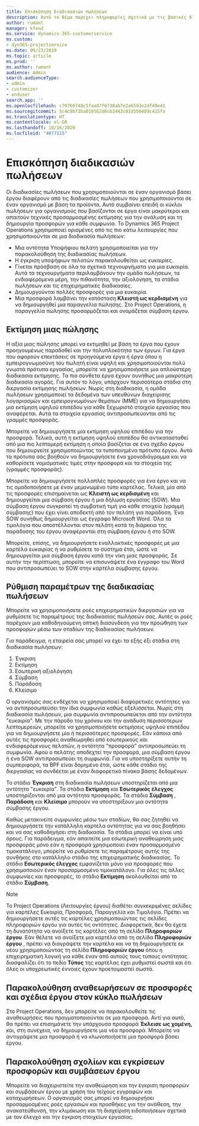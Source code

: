 ```yaml
---
title: Επισκόπηση διαδικασιών πωλήσεων
description: Αυτό το θέμα παρέχει πληροφορίες σχετικά με τις βασικές διαδικασίες πωλήσεων.
author: rumant
manager: kfend
ms.service: dynamics-365-customerservice
ms.custom:
- dyn365-projectservice
ms.date: 09/23/2019
ms.topic: article
ms.prod: ''
ms.author: rumant
audience: Admin
search.audienceType:
- admin
- customizer
- enduser
search.app: ''
ms.openlocfilehash: c70760748c5faa87f6738ab7e2ab593e2df49e41
ms.sourcegitcommit: 5c4c9bf3ba018562d6cb3443c01d550489c415fa
ms.translationtype: HT
ms.contentlocale: el-GR
ms.lasthandoff: 10/16/2020
ms.locfileid: "4077115"
---
```

# <a name="sales-processes-overview"></a>Επισκόπηση διαδικασιών πωλήσεων

Οι διαδικασίες πωλήσεων που χρησιμοποιούνται σε έναν οργανισμό βάσει έργου διαφέρουν από τις διαδικασίες πωλήσεων που χρησιμοποιούνται σε έναν οργανισμό με βάση τα προϊόντα. Αυτό συμβαίνει επειδή οι κύκλοι πωλήσεων για οργανισμούς που βασίζονται σε έργα είναι μακρύτεροι και απαιτούν τεχνικές προσαρμοσμένης εκτίμησης για την ανάλυση και τη δημιουργία προσφορών για κάθε συμφωνία. Το Dynamics 365 Project Operations χρησιμοποιεί ορισμένες από τις πιο κάτω λειτουργίες που χρησιμοποιούνται σε μια διαδικασία πωλήσεων:

- Μια οντότητα Υποψήφιου πελάτη χρησιμοποιείται για την παρακολούθηση της διαδικασίας πωλήσεων.
- Η έγκριση υποψήφιων πελατών παρακολουθείται ως ευκαιρίες.
- Γίνεται πρόσβαση σε όλα τα σχετικά τεχνουργήματα για μια ευκαιρία. Αυτά τα τεχνουργήματα περιλαμβάνουν την ομάδα πωλήσεων, τα ενδιαφερόμενα μέρη, την πιθανότητα, την αξιολόγηση, τα στάδια πωλήσεων και τις επιχειρηματικές διαδικασίες.
- Δημιουργούνται πολλές προσφορές για μια ευκαιρία.
- Μια προσφορά λαμβάνει την κατάσταση **Κλειστή ως κερδισμένη** για να δημιουργηθεί μια παραγγελία πώλησης. Στο Project Operations, η παραγγελία πώλησης προσαρμόζεται και ονομάζεται σύμβαση έργου.

## <a name="estimate-a-sale"></a>Εκτίμηση μιας πώλησης
Η αξία μιας πώλησης μπορεί να εκτιμηθεί με βάση τα έργα που έχουν προηγουμένως παραδοθεί και την πολυπλοκότητα των έργων. Για έργα που αφορούν επεκτάσεις σε προηγούμενα έργα ή έργα όπου η εμπειρογνωμοσύνη του πωλητή είναι υψηλή και χρησιμοποιούνται πολύ γνωστά πρότυπα εργασίας, μπορείτε να χρησιμοποιήσετε μια απλούστερη διαδικασία εκτίμησης. Τα πιο σύνθετα έργα έχουν συνήθως μια μακρύτερη διαδικασία αγοράς. Για αυτόν το λόγο, υπάρχουν περισσότερα στάδια στη διεργασία εκτίμησης πωλήσεων. Νωρίς στη διαδικασία, η ομάδα πωλήσεων χρησιμοποιεί τα δεδομένα των υπευθύνων διαχείρισης λογαριασμών και εμπειρογνωμόνων θεμάτων (ΜΜΕ) για να δημιουργήσει μια εκτίμηση υψηλού επιπέδου για κάθε ξεχωριστό στοιχείο εργασίας που αναφέρεται. Αυτά τα στοιχεία εργασίας αντιπροσωπεύονται από τις γραμμές προσφοράς. 

Μπορείτε να δημιουργήσετε μια εκτίμηση υψηλού επιπέδου για την προσφορά. Τελικά, αυτή η εκτίμηση υψηλού επιπέδου θα αντικατασταθεί από μια πιο λεπτομερή εκτίμηση η οποία βασίζεται σε ένα σχέδιο έργου που δημιουργείτε χρησιμοποιώντας τα τυποποιημένα πρότυπα έργου. Αυτά τα πρότυπα σάς βοηθούν να δημιουργήσετε ένα χρονοδιάγραμμα και να καθορίσετε νομισματικές τιμές στην προσφορά και τα στοιχεία της (γραμμές προσφοράς). 

Μπορείτε να δημιουργήσετε πολλαπλές προσφορές για ένα έργο και να τις ομαδοποιήσετε με έναν μεμονωμένο τύπο καρτέλας. Τελικά, μία από τις προσφορές επισημαίνεται ως **Κλειστή ως κερδισμένη** και δημιουργείται μια σύμβαση έργου ή μια δήλωση εργασίας (SOW). Μια σύμβαση έργου συγκρατεί τη συμβατική τιμή για κάθε στοιχείο (γραμμή σύμβασης) που έχει γίνει αποδεκτή από τον πελάτη για παράδοση. Ένα SOW συνήθως δημιουργείται ως έγγραφο Microsoft Word. Όλα τα τιμολόγια που αποστέλλονται στον πελάτη κατά τη διάρκεια της παράδοσης του έργου αναφέρονται στη σύμβαση έργου ή στο SOW.

Μπορείτε, επίσης, να δημιουργήσετε εναλλακτικές προσφορές με μια καρτέλα ευκαιρίας ή να ρυθμίσετε το σύστημα έτσι, ώστε να δημιουργείται μια σύμβαση έργου κατά την νίκη μιας προσφοράς. Σε αυτήν την περίπτωση, μπορείτε να επισυνάψετε ένα έγγραφο του Word που αντιπροσωπεύει το SOW στην καρτέλα σύμβασης έργου.

## <a name="configure-the-sales-process"></a>Ρύθμιση παραμέτρων της διαδικασίας πωλήσεων
Μπορείτε να χρησιμοποιήσετε ροές επιχειρηματικών διεργασιών για να ρυθμίσετε τις παραμέτρους της διαδικασίας πωλήσεών σας. Αυτές οι ροές παρέχουν μια καθοδηγούμενη οπτική διασύνδεση για την προώθηση των προσφορών μέσω των σταδίων της διαδικασίας πωλήσεων.

Για παράδειγμα, η εταιρεία σας μπορεί να έχει τα εξής έξι στάδια στη διαδικασία πωλήσεων:

1. Έγκριση
2. Εκτίμηση
3. Εσωτερική αξιολόγηση
4. Σύμβαση
5. Παράδοση
6. Κλείσιμο 
 
Ο οργανισμός σας ενδέχεται να χρησιμοποιεί διαφορετικές οντότητες για να αντιπροσωπεύσει την ίδια συμφωνία καθώς εξελίσσεται. Νωρίς στη διαδικασία πωλήσεων, μια συμφωνία αντιπροσωπεύεται από την οντότητα "ευκαιρία". Με την πάροδο του χρόνου και την ανάδυση περισσότερων λεπτομερειών, μπορείτε να χρησιμοποιήσετε εκτιμήσεις υψηλού επιπέδου για να δημιουργήσετε μία ή περισσότερες προσφορές. Εάν κάποια από αυτές τις προσφορές αναθεωρηθεί από εσωτερικούς και ενδιαφερόμενους πελατών, η οντότητα "προσφορά" αντιπροσωπεύει τη συμφωνία. Αφού ο πελάτης αποδεχτεί την προσφορά, μια σύμβαση έργου ή ένα SOW αντιπροσωπεύει τη συμφωνία. Για να υποστηρίξετε αυτήν τη συμπεριφορά, τα BPF είναι δομημένο έτσι, ώστε κάθε στάδιο της διεργασίας να συνδέεται με έναν διαφορετικό πίνακα βάσης δεδομένων.

Το στάδιο **Έγκριση** στη διαδικασία πωλήσεων υποστηρίζεται από μια οντότητα "ευκαιρία". Τα στάδια **Εκτίμηση** και **Εσωτερικός έλεγχος** υποστηρίζονται από μια οντότητα προσφοράς. Τα στάδια **Σύμβαση** , **Παράδοση** και **Κλείσιμο** μπορούν να υποστηρίξουν μια οντότητα σύμβασης έργου.

Καθώς μετακινείτε συμφωνίες μέσω των σταδίων, θα σας ζητηθεί να δημιουργήσετε την κατάλληλη καρτέλα οντότητας για να σας βοηθήσει και να σας καθοδηγήσει στη διαδικασία. Τα στάδια μπορεί να είναι υπό όρους. Για παράδειγμα, εάν απαιτείτε μια εσωτερική αναθεώρηση μιας προσφοράς μόνο εάν η προσφορά χρησιμοποιεί έναν προσαρμοσμένο τιμοκατάλογο, μπορείτε να ρυθμίσετε τις παραμέτρους αυτής της συνθήκης στο κατάλληλο στάδιο της επιχειρηματικής διαδικασίας. Το στάδιο **Εσωτερικός έλεγχος** εμφανίζεται μόνο για προσφορές που χρησιμοποιούν έναν προσαρμοσμένο τιμοκατάλογο. Για όλες τις άλλες συμφωνίες και προσφορές, το στάδιο **Εκτίμηση** ακολουθείται από το στάδιο **Σύμβαση**.

> [!NOTE]
> Το Project Operations (Λειτουργίες έργου) διαθέτει συγκεκριμένες σελίδες για καρτέλες Ευκαιρία, Προσφορά, Παραγγελία και Τιμολόγιο. Πρέπει να δημιουργήσετε αυτές τις καρτέλες χρησιμοποιώντας τις σελίδες πληροφοριών έργου για αυτές τις οντότητες. Διαφορετικά, δεν θα έχετε τη δυνατότητα να ανοίξετε τις καρτέλες από τη σελίδα **Πληροφοριών έργου**. Εάν θέλετε να ανοίξετε μια καρτέλα από τη σελίδα **Πληροφοριών έργου** , πρέπει να διαγράψετε την καρτέλα και να τη δημιουργήσετε εκ νέου χρησιμοποιώντας τη σελίδα **Πληροφοριών έργου** όπου η επιχειρηματική λογική για κάθε έναν από αυτούς τους τύπους οντότητας διασφαλίζει ότι το πεδίο **Τύπος** της καρτέλας έχει ρυθμιστεί σωστά και ότι όλες οι υποχρεωτικές έννοιες έχουν προετοιμαστεί σωστά.


## <a name="track-revisions-to-quotes-and-project-plans-in-the-sales-cycle"></a>Παρακολούθηση αναθεωρήσεων σε προσφορές και σχέδια έργου στον κύκλο πωλήσεων
Στο Project Operations, δεν μπορείτε να παρακολουθείτε τις αναθεωρήσεις που πραγματοποιούνται σε μια προσφορά. Αντί για αυτό, θα πρέπει να επισημάνετε την υπάρχουσα προσφορά **Έκλεισε ως χαμένη,** και, στη συνέχεια, να δημιουργήσετε μια νέα προσφορά. Μπορείτε να αντιγράψετε μια προσφορά ή να κλωνοποιήσετε μια προσφορά βάσει έργου.

## <a name="track-comments-and-approvals-of-quotes-and-project-contracts"></a>Παρακολούθηση σχολίων και εγκρίσεων προσφορών και συμβάσεων έργου
Μπορείτε να διαχειριστείτε την αναθεώρηση και την έγκριση προσφορών και συμβάσεων έργου με χρήση του τείχους εγγραφών και καταχωρήσεων. Ο οργανισμός σας μπορεί να δημιουργήσει προσαρμοσμένες ροές εργασιών και προσθήκες για την ανάθεση, την ανακατεύθυνση, την κλιμάκωση και τη διαχείριση ειδοποιήσεων σχετικά με τον έλεγχο και την έγκριση στοιχείων εργασίας.
